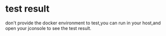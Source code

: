 # test result

don't provide the docker environment to test,you can run in your host,and open your jconsole to see the test result.